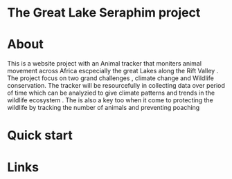 # The Great Lake Seraphim project
# About
This is a website project with an Animal tracker that moniters animal movement across Africa escpecially the great Lakes along the Rift Valley .
The project focus on two grand challenges , climate change and Wildlife conservation. The tracker will be resourcefully in collecting data over period of time which can be analyzied to give climate patterns and trends in the wildlife ecosystem . The is also a key too when it come to protecting the wildlife by tracking the number of animals and preventing poaching

# Quick start 


# Links 


